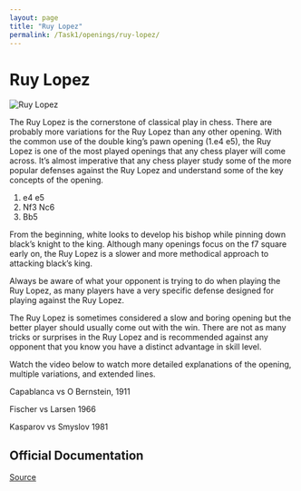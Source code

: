 ```yaml
---
layout: page
title: "Ruy Lopez"
permalink: /Task1/openings/ruy-lopez/
---
```

# Ruy Lopez


![Ruy Lopez](/ruy-lopez.jpg)


The Ruy Lopez is the cornerstone of classical play in chess. There are probably more variations for the Ruy Lopez than any other opening. With the common use of the double king’s pawn opening (1.e4 e5), the Ruy Lopez is one of the most played openings that any chess player will come across. It’s almost imperative that any chess player study some of the more popular defenses against the Ruy Lopez and understand some of the key concepts of the opening.

1. e4 e5
2. Nf3 Nc6
3. Bb5

From the beginning, white looks to develop his bishop while pinning down black’s knight to the king. Although many openings focus on the f7 square early on, the Ruy Lopez is a slower and more methodical approach to attacking black’s king.

Always be aware of what your opponent is trying to do when playing the Ruy Lopez, as many players have a very specific defense designed for playing against the Ruy Lopez.

The Ruy Lopez is sometimes considered a slow and boring opening but the better player should usually come out with the win. There are not as many tricks or surprises in the Ruy Lopez and is recommended against any opponent that you know you have a distinct advantage in skill level.

Watch the video below to watch more detailed explanations of the opening, multiple variations, and extended lines.






Capablanca vs O Bernstein, 1911

Fischer vs Larsen 1966

Kasparov vs Smyslov 1981


## Official Documentation
[Source](https://www.thechesswebsite.com/ruy-lopez/)


